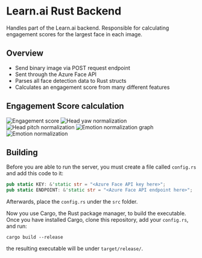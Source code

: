 # Learn.ai Rust Backend

Handles part of the Learn.ai backend. Responsible for calculating engagement scores for the largest face in each image.

## Overview

- Send binary image via POST request endpoint
- Sent through the Azure Face API
- Parses all face detection data to Rust structs
- Calculates an engagement score from many different features

## Engagement Score calculation

![Engagement score](https://i.imgur.com/C3gUl0E.png)
![Head yaw normalization](https://i.imgur.com/rEmVIMD.png)
![Head pitch normalization](https://i.imgur.com/PBJuhVY.png)
![Emotion normalization graph](https://i.imgur.com/ZYbeVfa.png)
![Emotion normalization](https://i.imgur.com/odsZBSG.png)

## Building

Before you are able to run the server, you must create a file called `config.rs` and add this code to it:

```rust
pub static KEY: &'static str = "<Azure Face API key here>";
pub static ENDPOINT: &'static str = "<Azure Face API endpoint here>";
```

Afterwards, place the `config.rs` under the `src` folder.

Now you use Cargo, the Rust package manager, to build the executable. Once you have installed Cargo, clone this repository, add your `config.rs`, and run:

```
cargo build --release
```

the resulting executable will be under `target/release/`.
